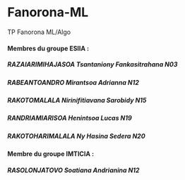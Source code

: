 # Fanorona-ML
TP Fanorona ML/Algo

#### Membres du groupe ESIIA :
##### RAZAIARIMIHAJASOA Tsantaniony Fankasitrahana N03
##### RABEANTOANDRO Mirantsoa Adrianna N12
##### RAKOTOMALALA Nirinifitiavana Sarobidy N15
##### RANDRIAMIARISOA Henintsoa Lucas N19
##### RAKOTOHARIMALALA Ny Hasina Sedera N20

#### Membre du groupe IMTICIA :
##### RASOLONJATOVO Soatiana Andrianina N12
